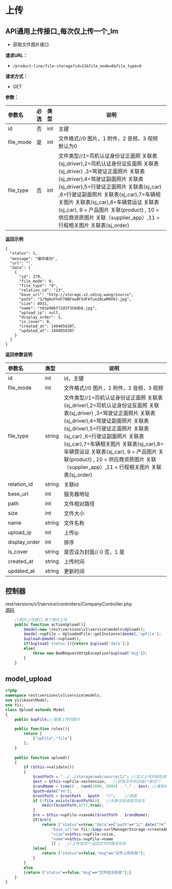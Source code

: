 # 上传

## API通用上传接口_每次仅上传一个_lm


- 获取文件图片接口

**请求URL：** 
- `/product-line/file-storage?id=13&file_mode=0&file_type=9`
  
**请求方式：**
- GET 

**参数：** 

|参数名|必选|类型|说明|
|:----    |:---|:----- |-----   |
|id |否  |int |主键  |
|file_mode |是  |int |文件格式//0 图片，1 附件，2 音频，3 视频  默认为0  |
|file_type |否  |int |文件类型//1=司机认证身份证正面照 关联表(sj_driver),2=司机认证身份证反面照 关联表(sj_driver) ,3=驾驶证正面照片 关联表(sj_driver),4=驾驶证副面照片 关联表(sj_driver),5=行驶证正面照片 关联表(sj_car) ,6=行驶证副面照片 关联表(sj_car),7=车辆相关图片 关联表(sj_car),8=车辆营运证 关联表(sj_car), 9 = 产品图片 关联(product) , 10 = 供应商资质图片 关联（supplier_app）,11 = 行程相关图片 关联表(sj_order)|

**返回示例**

``` 
{
  "status": 1,
  "message": "操作成功",
  "url": "",
  "data": [
    {
      "id": 279,
      "file_mode": 0,
      "file_type": "9",
      "relation_id": "13",
      "base_url": "http://storage.v2.vding.wang/source",
      "path": "1/9gHuVYeF78BFxw9FSdFkTuo20LwM9V8J.jpg",
      "size": 8931,
      "name": "t01e966f72d3f358db8.jpg",
      "upload_ip": null,
      "display_order": 1,
      "is_cover": 0,
      "created_at": 1484056307,
      "updated_at": 1484056307
    }
  ]
}
```

 **返回参数说明** 

|参数名|类型|说明|
|:-----  |:-----|-----                           |
|id |int   |id，主键  |
|file_mode |int   |文件格式//0 图片，1 附件，2 音频，3 视频 |
|file_type |string   |文件类型//1=司机认证身份证正面照 关联表(sj_driver),2=司机认证身份证反面照 关联表(sj_driver) ,3=驾驶证正面照片 关联表(sj_driver),4=驾驶证副面照片 关联表(sj_driver),5=行驶证正面照片 关联表(sj_car) ,6=行驶证副面照片 关联表(sj_car),7=车辆相关图片 关联表(sj_car),8=车辆营运证 关联表(sj_car), 9 = 产品图片 关联(product) , 10 = 供应商资质图片 关联（supplier_app）,11 = 行程相关图片 关联表(sj_order)|
|relation_id |string   |关联id|
|base_url |int   |服务器地址  |
|path |int   |文件相对路径  |
|size |int   |文件大小  |
|name |string   |文件名称  |
|upload_ip |int   |上传ip |
|display_order |int   |排序 |
|is_cover |string   | 是否设为封面// 0 否，1 是|
|created_at |string   | 上传时间|
|updated_at |string   | 更新时间|


## 控制器
rest/versions/v1/service/controllers/CompanyController.php  
[源码](function/upload_lm/CompanyController.php#L149-l158) 
```php
    //图片上传接口,单个图片上传
    public function actionUpload(){
        $model=new \rest\versions\v1\service\models\Upload();
        $model->upFile = UploadedFile::getInstance($model,'upFile');
        $upload=$model->upload();
        if($upload['status']){return $upload['data'];}
        else{
            throw new BadRequestHttpException($upload['msg']);
        }
    }

```

## model_upload

```php
<?php
namespace rest\versions\v1\service\models;
use yii\base\Model;
use Yii;
class Upload extends Model
{
    public $upFile;//需要上传的图片
    
    public function rules(){
        return [
            ["upFile","file"]
        ];
    }
    
    public function upload()      
    {  
        if ($this->validate())  
        {  
            $rootPath = "../../storage/web/source/1/"; //定义上传的根目录  
            $ext = $this->upFile->extension;   //获取文件的后缀(*格式*)  
            $randName = time() . rand(1000, 9999) . "." . $ext; //重新编译文件名称 
            $path=date("Ym");
            $rootPath = $rootPath . $path . "/";    //拼接  
            if (!file_exists($rootPath)){   //判断该目录是否存在  
                mkdir($rootPath,0777,true);  
            }  
            $re = $this->upFile->saveAs($rootPath . $randName);        //调用内置封装类**执行上传  
            if($re){  
                return ["status"=>true,"data"=>["path"=>"1/".date("Ym")."/". $randName,
                    "base_url"=> Yii::$app->urlManagerStorage->createAbsoluteUrl('/source'),
                    "size"=>$this->upFile->size,
                    "name"=>$this->upFile->name
                    ]] ;   //上传成功**返回文件的路径名称  
            }else{  
                return ["status"=>false,"msg"=>"文件上传失败"];    
            }  
        }  
        else  
        {return ["status"=>false,"msg"=>"文件检测失败"];}  
    }  
}


```